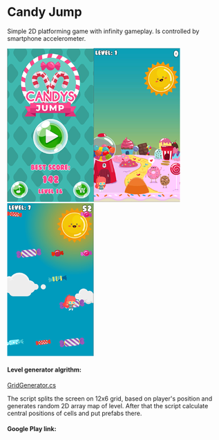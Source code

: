 # Candy Jump
Simple 2D platforming game with infinity gameplay. Is controlled by smartphone accelerometer.

<img src="Images/1small.png" width="200"><img src="Images/2small.png" width="200"><img src="Images/3small.png" width="200">

#### Level generator algrithm:

[GridGenerator.cs](https://github.com/Skaper/CandyJump/blob/master/CandyJump/Assets/Scripts/GridGenerator.cs)

The script splits the screen on 12x6 grid, based on player's position and generates random 2D array map of level. After that the script calculate  central positions of cells and put prefabs there.

#### Google Play link: 
